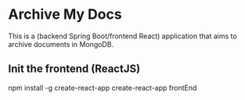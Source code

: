 # Archive My Docs 
This is a (backend Spring Boot/frontend React) application that aims to archive documents in MongoDB.
## Init the frontend (ReactJS)
npm install -g create-react-app
create-react-app frontEnd

